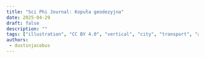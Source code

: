 ```yaml
---
title: "Sci Phi Journal: Kopuła geodezyjna"
date: 2025-04-29
draft: false
description: ""
tags: ["illustration", "CC BY 4.0", "vertical", "city", "transport", "airship", "people"]
authors:
 - dustinjacobus
---
```



